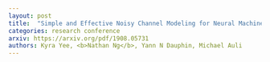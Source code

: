 ```yaml
---
layout: post
title:  "Simple and Effective Noisy Channel Modeling for Neural Machine Translation"
categories: research conference
arxiv: https://arxiv.org/pdf/1908.05731
authors: Kyra Yee, <b>Nathan Ng</b>, Yann N Dauphin, Michael Auli
---
```


